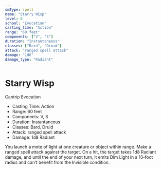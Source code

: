 ```yaml
---
smType: spell
name: "Starry Wisp"
level: 0
school: "Evocation"
casting_time: "Action"
range: "60 feet"
components: ["V", "S"]
duration: "Instantaneous"
classes: ["Bard", "Druid"]
attack: "ranged spell attack"
damage: "1d8"
damage_type: "Radiant"
---
```


# Starry Wisp
Cantrip Evocation

- Casting Time: Action
- Range: 60 feet
- Components: V, S
- Duration: Instantaneous
- Classes: Bard, Druid
- Attack: ranged spell attack
- Damage: 1d8 Radiant

You launch a mote of light at one creature or object within range. Make a ranged spell attack against the target. On a hit, the target takes 1d8 Radiant damage, and until the end of your next turn, it emits Dim Light in a 10-foot radius and can't benefit from the Invisible condition.
